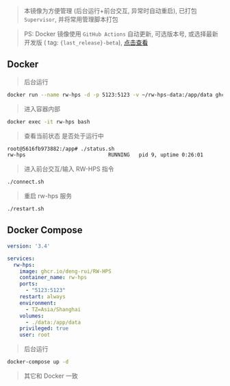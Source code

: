 > 本镜像为方便管理 (后台运行+前台交互, 异常时自动重启), 已打包 `Supervisor`, 并将常用管理脚本打包

> PS: Docker 镜像使用 `GitHub Actions` 自动更新, 可选版本号, 或选择最新开发版 (
> tag: `{last_release}-beta`), [点击查看](https://github.com/deng-rui/RW-HPS/pkgs/container/rw-hps)

## Docker

> 后台运行

```bash
docker run --name rw-hps -d -p 5123:5123 -v ~/rw-hps-data:/app/data ghcr.io/deng-rui/RW-HPS
```

> 进入容器内部

```bash
docker exec -it rw-hps bash
```

> 查看当前状态 是否处于运行中

```bash
root@5616fb973882:/app# ./status.sh
rw-hps                           RUNNING   pid 9, uptime 0:26:01
```

> 进入前台交互/输入 RW-HPS 指令

```bash
./connect.sh
```

> 重启 rw-hps 服务

```bash
./restart.sh
```

## Docker Compose

```yml docker-compose.yml
version: '3.4'

services:
  rw-hps:
    image: ghcr.io/deng-rui/RW-HPS
    container_name: rw-hps
    ports:
      - "5123:5123"
    restart: always
    environment:
      - TZ=Asia/Shanghai
    volumes:
      - ./data:/app/data
    privileged: true
    user: root
```

> 后台运行

```bash
docker-compose up -d
```

> 其它和 Docker 一致

